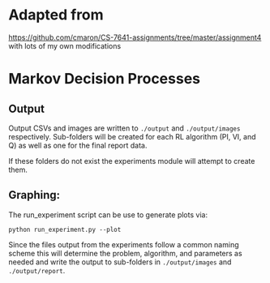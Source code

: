 # Adapted from 
https://github.com/cmaron/CS-7641-assignments/tree/master/assignment4
with lots of my own modifications

# Markov Decision Processes

## Output
Output CSVs and images are written to `./output` and `./output/images` respectively. Sub-folders will be created for
each RL algorithm (PI, VI, and Q) as well as one for the final report data.

If these folders do not exist the experiments module will attempt to create them.

Graphing:
---------

The run_experiment script can be use to generate plots via:

```
python run_experiment.py --plot
```

Since the files output from the experiments follow a common naming scheme this will determine the problem, algorithm,
and parameters as needed and write the output to sub-folders in `./output/images` and `./output/report`.

